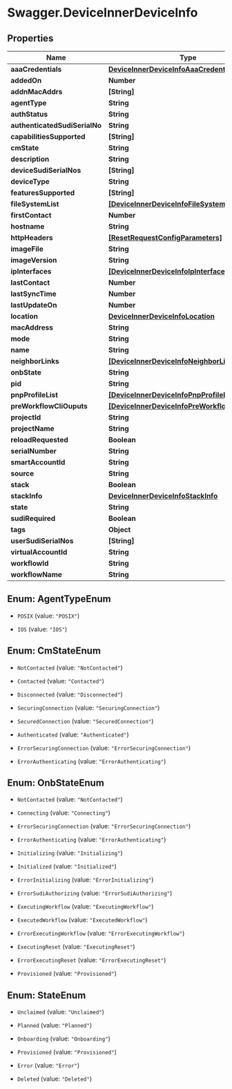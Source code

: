 # Swagger.DeviceInnerDeviceInfo

## Properties
Name | Type | Description | Notes
------------ | ------------- | ------------- | -------------
**aaaCredentials** | [**DeviceInnerDeviceInfoAaaCredentials**](DeviceInnerDeviceInfoAaaCredentials.md) |  | [optional] 
**addedOn** | **Number** |  | [optional] 
**addnMacAddrs** | **[String]** |  | [optional] 
**agentType** | **String** |  | [optional] 
**authStatus** | **String** |  | [optional] 
**authenticatedSudiSerialNo** | **String** |  | [optional] 
**capabilitiesSupported** | **[String]** |  | [optional] 
**cmState** | **String** |  | [optional] 
**description** | **String** |  | [optional] 
**deviceSudiSerialNos** | **[String]** |  | [optional] 
**deviceType** | **String** |  | [optional] 
**featuresSupported** | **[String]** |  | [optional] 
**fileSystemList** | [**[DeviceInnerDeviceInfoFileSystemList]**](DeviceInnerDeviceInfoFileSystemList.md) |  | [optional] 
**firstContact** | **Number** |  | [optional] 
**hostname** | **String** |  | [optional] 
**httpHeaders** | [**[ResetRequestConfigParameters]**](ResetRequestConfigParameters.md) |  | [optional] 
**imageFile** | **String** |  | [optional] 
**imageVersion** | **String** |  | [optional] 
**ipInterfaces** | [**[DeviceInnerDeviceInfoIpInterfaces]**](DeviceInnerDeviceInfoIpInterfaces.md) |  | [optional] 
**lastContact** | **Number** |  | [optional] 
**lastSyncTime** | **Number** |  | [optional] 
**lastUpdateOn** | **Number** |  | [optional] 
**location** | [**DeviceInnerDeviceInfoLocation**](DeviceInnerDeviceInfoLocation.md) |  | [optional] 
**macAddress** | **String** |  | [optional] 
**mode** | **String** |  | [optional] 
**name** | **String** |  | [optional] 
**neighborLinks** | [**[DeviceInnerDeviceInfoNeighborLinks]**](DeviceInnerDeviceInfoNeighborLinks.md) |  | [optional] 
**onbState** | **String** |  | [optional] 
**pid** | **String** |  | [optional] 
**pnpProfileList** | [**[DeviceInnerDeviceInfoPnpProfileList]**](DeviceInnerDeviceInfoPnpProfileList.md) |  | [optional] 
**preWorkflowCliOuputs** | [**[DeviceInnerDeviceInfoPreWorkflowCliOuputs]**](DeviceInnerDeviceInfoPreWorkflowCliOuputs.md) |  | [optional] 
**projectId** | **String** |  | [optional] 
**projectName** | **String** |  | [optional] 
**reloadRequested** | **Boolean** |  | [optional] 
**serialNumber** | **String** |  | [optional] 
**smartAccountId** | **String** |  | [optional] 
**source** | **String** |  | [optional] 
**stack** | **Boolean** |  | [optional] 
**stackInfo** | [**DeviceInnerDeviceInfoStackInfo**](DeviceInnerDeviceInfoStackInfo.md) |  | [optional] 
**state** | **String** |  | [optional] 
**sudiRequired** | **Boolean** |  | [optional] 
**tags** | **Object** |  | [optional] 
**userSudiSerialNos** | **[String]** |  | [optional] 
**virtualAccountId** | **String** |  | [optional] 
**workflowId** | **String** |  | [optional] 
**workflowName** | **String** |  | [optional] 


<a name="AgentTypeEnum"></a>
## Enum: AgentTypeEnum


* `POSIX` (value: `"POSIX"`)

* `IOS` (value: `"IOS"`)




<a name="CmStateEnum"></a>
## Enum: CmStateEnum


* `NotContacted` (value: `"NotContacted"`)

* `Contacted` (value: `"Contacted"`)

* `Disconnected` (value: `"Disconnected"`)

* `SecuringConnection` (value: `"SecuringConnection"`)

* `SecuredConnection` (value: `"SecuredConnection"`)

* `Authenticated` (value: `"Authenticated"`)

* `ErrorSecuringConnection` (value: `"ErrorSecuringConnection"`)

* `ErrorAuthenticating` (value: `"ErrorAuthenticating"`)




<a name="OnbStateEnum"></a>
## Enum: OnbStateEnum


* `NotContacted` (value: `"NotContacted"`)

* `Connecting` (value: `"Connecting"`)

* `ErrorSecuringConnection` (value: `"ErrorSecuringConnection"`)

* `ErrorAuthenticating` (value: `"ErrorAuthenticating"`)

* `Initializing` (value: `"Initializing"`)

* `Initialized` (value: `"Initialized"`)

* `ErrorInitializing` (value: `"ErrorInitializing"`)

* `ErrorSudiAuthorizing` (value: `"ErrorSudiAuthorizing"`)

* `ExecutingWorkflow` (value: `"ExecutingWorkflow"`)

* `ExecutedWorkflow` (value: `"ExecutedWorkflow"`)

* `ErrorExecutingWorkflow` (value: `"ErrorExecutingWorkflow"`)

* `ExecutingReset` (value: `"ExecutingReset"`)

* `ErrorExecutingReset` (value: `"ErrorExecutingReset"`)

* `Provisioned` (value: `"Provisioned"`)




<a name="StateEnum"></a>
## Enum: StateEnum


* `Unclaimed` (value: `"Unclaimed"`)

* `Planned` (value: `"Planned"`)

* `Onboarding` (value: `"Onboarding"`)

* `Provisioned` (value: `"Provisioned"`)

* `Error` (value: `"Error"`)

* `Deleted` (value: `"Deleted"`)




